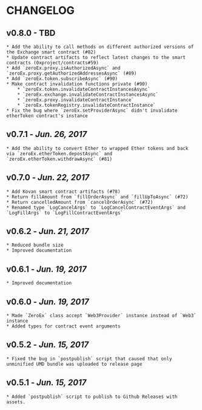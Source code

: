 # CHANGELOG

v0.8.0 - TBD
------------------------
    * Add the ability to call methods on different authorized versions of the Exchange smart contract (#82)
    * Update contract artifacts to reflect latest changes to the smart contracts (0xproject/contracts#59)
    * Add `zeroEx.proxy.isAuthorizedAsync` and `zeroEx.proxy.getAuthorizedAddressesAsync` (#89)
    * Add `zeroEx.token.subscribeAsync` (#90)
    * Make contract invalidation functions private (#90)
        * `zeroEx.token.invalidateContractInstancesAsync`
        * `zeroEx.exchange.invalidateContractInstancesAsync`
        * `zeroEx.proxy.invalidateContractInstance`
        * `zeroEx.tokenRegistry.invalidateContractInstance`
    * Fix the bug where `zeroEx.setProviderAsync` didn't invalidate etherToken contract's instance

v0.7.1 - _Jun. 26, 2017_
------------------------
    * Add the ability to convert Ether to wrapped Ether tokens and back via `zeroEx.etherToken.depostAsync` and `zeroEx.etherToken.withdrawAsync` (#81)

v0.7.0 - _Jun. 22, 2017_
------------------------
    * Add Kovan smart contract artifacts (#78)
    * Return fillAmount from `fillOrderAsync` and `fillUpToAsync` (#72)
    * Return cancelledAmount from `cancelOrderAsync` (#72)
    * Renamed type `LogCancelArgs` to `LogCancelContractEventArgs` and `LogFillArgs` to `LogFillContractEventArgs`

v0.6.2 - _Jun. 21, 2017_
------------------------
    * Reduced bundle size
    * Improved documentation

v0.6.1 - _Jun. 19, 2017_
------------------------
    * Improved documentation

v0.6.0 - _Jun. 19, 2017_
------------------------
    * Made `ZeroEx` class accept `Web3Provider` instance instead of `Web3` instance
    * Added types for contract event arguments

v0.5.2 - _Jun. 15, 2017_
------------------------
    * Fixed the bug in `postpublish` script that caused that only unminified UMD bundle was uploaded to release page

v0.5.1 - _Jun. 15, 2017_
------------------------
    * Added `postpublish` script to publish to Github Releases with assets.
